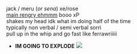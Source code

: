 jack / meru (*or sena*) xe/rose  
[main rengry ehmmm](https://rentry.org/scenario_liar) booo xP  
shakes my head idk what im doing half of the time  
typically non verbal / semi verbal sorri  
pull up in the whip and go fast like ferrawriiiii  
+ **IM GOING TO EXPLODE** ![](https://cdn.discordapp.com/attachments/729124835296280689/1087785064059916319/image.png)  
